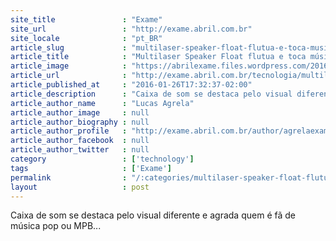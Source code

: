 ```yaml
---
site_title               : "Exame"
site_url                 : "http://exame.abril.com.br"
site_locale              : "pt_BR"
article_slug             : "multilaser-speaker-float-flutua-e-toca-musicas-por-rs-600"
article_title            : "Multilaser Speaker Float flutua e toca músicas por R$ 600"
article_image            : "https://abrilexame.files.wordpress.com/2016/10/885x542-speaker-float-20160126173316.jpg?quality=70&strip=all&w=885"
article_url              : "http://exame.abril.com.br/tecnologia/multilaser-speaker-float-flutua-e-toca-musicas-por-r-600/"
article_published_at     : "2016-01-26T17:32:37-02:00"
article_description      : "Caixa de som se destaca pelo visual diferente e agrada quem é fã de música pop ou MPB..."
article_author_name      : "Lucas Agrela"
article_author_image     : null
article_author_biography : null
article_author_profile   : "http://exame.abril.com.br/author/agrelaexame/"
article_author_facebook  : null
article_author_twitter   : null
category                 : ['technology']
tags                     : ['Exame']
permalink                : "/:categories/multilaser-speaker-float-flutua-e-toca-musicas-por-rs-600/"
layout                   : post
---
```


Caixa de som se destaca pelo visual diferente e agrada quem é fã de música pop ou MPB...
